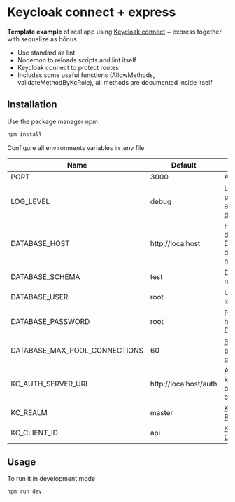 # Keycloak connect + express

**Template example** of real app using [Keycloak connect](https://github.com/keycloak/keycloak-nodejs-connect) + express together with sequelize as bônus.

- Use standard as lint
- Nodemon to reloads scripts and lint itself
- Keycloak connect to protect routes
- Includes some useful functions (AllowMethods, validateMethodByKcRole), all methods are documented inside itself

## Installation

Use the package manager npm

```bash
npm install
```

Configure all environments variables in .env file

| Name                          | Default               | Description                                                                                |
|-------------------------------|-----------------------|--------------------------------------------------------------------------------------------|
| PORT                          | 3000                  | API port                                                                                   |
| LOG_LEVEL                     | debug                 | Log level to pino see more about it in [Pino documentation](https://getpino.io/)           |
| DATABASE_HOST                 | http://localhost      | Host do database. Default database is mysql                                                |
| DATABASE_SCHEMA               | test                  | Database name                                                                              |
| DATABASE_USER                 | root                  | Username to login into DB                                                                  |
| DATABASE_PASSWORD             | root                  | Password for his login into DB                                                             |
| DATABASE_MAX_POOL_CONNECTIONS | 60                    | [Sequelize max pool connections](https://sequelize.org/master/manual/connection-pool.html) |
| KC_AUTH_SERVER_URL            | http://localhost/auth | Auth url to keycloak oauth2 credentials                                                    |
| KC_REALM                      | master                | [Keycloak Realm](https://www.keycloak.org/docs/latest/server_admin/#admin-console)         |
| KC_CLIENT_ID                  | api                   | [Keycloak Clients](https://www.keycloak.org/docs/latest/server_admin/#_clients)            |

 
## Usage

To run it in development mode

```bash
npm run dev
```
